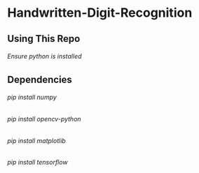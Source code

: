 # Handwritten-Digit-Recognition
## Using This Repo
  ###### Ensure python is installed 
## Dependencies
  ###### pip install numpy 
  ###### pip install opencv-python
  ###### pip install matplotlib 
  ###### pip install tensorflow

